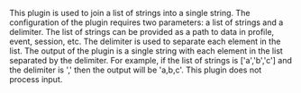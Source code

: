 This plugin is used to join a list of strings into a single string. The configuration of the plugin requires two parameters: a list of strings and a delimiter. The list of strings can be provided as a path to data in profile, event, session, etc. The delimiter is used to separate each element in the list. The output of the plugin is a single string with each element in the list separated by the delimiter. For example, if the list of strings is ['a','b','c'] and the delimiter is ',' then the output will be 'a,b,c'. This plugin does not process input.